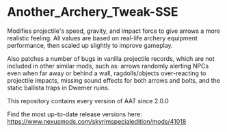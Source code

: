# Another_Archery_Tweak-SSE
Modifies projectile's speed, gravity, and impact force to give arrows a more realistic feeling.
All values are based on real-life archery equipment performance, then scaled up slightly to improve gameplay.

Also patches a number of bugs in vanilla projectile records, which are not included in other similar mods, such as:
arrows randomly alerting NPCs even when far away or behind a wall,
ragdolls/objects over-reacting to projectile impacts,
missing sound effects for both arrows and bolts,
and the static ballista traps in Dwemer ruins.


This repository contains every version of AAT since 2.0.0


Find the most up-to-date release versions here:
 https://www.nexusmods.com/skyrimspecialedition/mods/41018
